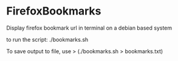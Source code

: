 # FirefoxBookmarks
Display firefox bookmark url in terminal on a debian based system

to run the script:
./bookmarks.sh

To save output to file, use > (./bookmarks.sh > bookmarks.txt)
